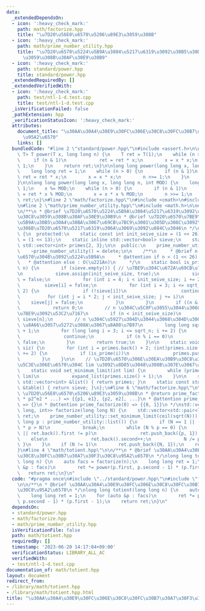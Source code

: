 ```yaml
---
data:
  _extendedDependsOn:
  - icon: ':heavy_check_mark:'
    path: math/factorize.hpp
    title: "\u7D20\u56E0\u6570\u5206\u89E3\u3059\u308B"
  - icon: ':heavy_check_mark:'
    path: math/prime_number_utility.hpp
    title: "\u7D20\u6570\u5224\u5B9A\u3084\u5217\u6319\u3092\u30B5\u30DD\u30FC\u30C8\
      \u3059\u308B\u30AF\u30E9\u30B9"
  - icon: ':heavy_check_mark:'
    path: standard/power.hpp
    title: standard/power.hpp
  _extendedRequiredBy: []
  _extendedVerifiedWith:
  - icon: ':heavy_check_mark:'
    path: test/ntl-1-d.test.cpp
    title: test/ntl-1-d.test.cpp
  _isVerificationFailed: false
  _pathExtension: hpp
  _verificationStatusIcon: ':heavy_check_mark:'
  attributes:
    document_title: "\u30AA\u30A4\u30E9\u30FC\u306E\u30C8\u30FC\u30B7\u30A7\u30F3\u30C8\
      \u95A2\u6570"
    links: []
  bundledCode: "#line 2 \"standard/power.hpp\"\n#include <assert.h>\n\ntemplate <class\
    \ T> T power(T x, long long n) {\n    T ret = T(1);\n    while (n > 0) {\n   \
    \     if (n & 1)\n            ret = ret * x;\n        x = x * x;\n        n >>=\
    \ 1;\n    }\n    return ret;\n}\n\nlong long power(long long x, long long n) {\n\
    \    long long ret = 1;\n    while (n > 0) {\n        if (n & 1)\n           \
    \ ret = ret * x;\n        x = x * x;\n        n >>= 1;\n    }\n    return ret;\n\
    }\n\nlong long power(long long x, long long n, int MOD) {\n    long long ret =\
    \ 1;\n    x %= MOD;\n    while (n > 0) {\n        if (n & 1)\n            ret\
    \ = ret * x % MOD;\n        x = x * x % MOD;\n        n >>= 1;\n    }\n    return\
    \ ret;\n}\n#line 2 \"math/factorize.hpp\"\n#include <cmath>\n#include <utility>\n\
    \n#line 2 \"math/prime_number_utility.hpp\"\n#include <math.h>\n\n#include <vector>\n\
    \n/**\n * @brief \u7D20\u6570\u5224\u5B9A\u3084\u5217\u6319\u3092\u30B5\u30DD\u30FC\
    \u30C8\u3059\u308B\u30AF\u30E9\u30B9\n * @brief \u7D20\u6570\u7BE9\u3092\u56FA\
    \u5B9A\u30B5\u30A4\u30BA\u3067\u69CB\u7BC9\u3001\u305D\u308C\u3092\u3082\u3068\
    \u306B\u7D20\u6570\u5217\u6319\u306A\u3069\u3092\u884C\u3046\n */\nclass prime_number_utility\
    \ {\n  protected:\n    static const int init_seive_size = (1 << 26), sqrt_size\
    \ = (1 << 13);\n    static inline std::vector<bool> sieve;\n    static inline\
    \ std::vector<int> primes{2, 3};\n\n  public:\n    prime_number_utility() = delete;\n\
    \    ~prime_number_utility() = delete;\n\n    /**\n     * @brief n \u304C\u7D20\
    \u6570\u304B\u3092\u5224\u5B9A\n     * @attention if n < (1 << 26) : O(1)\n  \
    \   * @attention else : O(\u221An)\n     */\n    static bool is_prime(long long\
    \ n) {\n        if (sieve.empty()) { // \u7BE9\u304C\u672A\u69CB\u7BC9\u306A\u3089\
    \n            sieve.assign(init_seive_size, true);\n            sieve[0] = sieve[1]\
    \ = false;\n            for (int i = 4; i < init_seive_size; i += 2)\n       \
    \         sieve[i] = false;\n            for (int i = 3; i <= sqrt_size; i +=\
    \ 2) {\n                if (!sieve[i])\n                    continue;\n      \
    \          for (int j = i * 2; j < init_seive_size; j += i)\n                \
    \    sieve[j] = false;\n            }\n        }\n        if ((n & 1) == 0)\n\
    \            return 0;\n        // n \u304C\u5C0F\u3055\u3044\u3068\u304D\u3001\
    \u7BE9\u3092\u53C2\u7167\n        if (n < init_seive_size)\n            return\
    \ sieve[n];\n        // n \u304C\u5927\u304D\u3044\u3068\u304D\u3001O(\u221An)\
    \ \u8A66\u3057\u5272\u308A\u3067\u8A08\u7B97\n        long long sqrt_n = std::ceil(std::sqrt(n))\
    \ + 1;\n        for (long long i = 3; i <= sqrt_n; i += 2) {\n            if (!sieve[i])\n\
    \                continue;\n            if (n % i == 0)\n                return\
    \ false;\n        }\n        return true;\n    }\n\n    static void expand_list(int\
    \ siz) {\n        for (int i = primes.back() + 2; (int)primes.size() < siz; i\
    \ += 2) {\n            if (is_prime(i))\n                primes.push_back(i);\n\
    \        }\n    }\n\n    // \u7D20\u6570\u306E\u30EA\u30B9\u30C8\u3092\u3001\u672B\
    \u5C3E\u306E\u6570\u304C lim \u3092\u8D85\u3048\u308B\u307E\u3067\u62E1\u5F35\n\
    \    static void set_minimum_limit(int lim) {\n        while (primes.back() <\
    \ lim)\n            expand_list(primes.size() + 1);\n    }\n\n    static const\
    \ std::vector<int> &list() { return primes; }\n    static const std::vector<bool>\
    \ &table() { return sieve; }\n};\n#line 6 \"math/factorize.hpp\"\n\n/**\n * @brief\
    \ \u7D20\u56E0\u6570\u5206\u89E3\u3059\u308B\n * @return prime_factorize(p1^e1\
    \ * p2^e2 * ...) => {{p1, e1}, {p2, e2], ...}\n * @attention prime_factorize(1)\
    \ => {}\n * @attention prime_factorize(0) => {{0, 1}}\n */\nstd::vector<std::pair<long\
    \ long, int>> factorize(long long N) {\n    std::vector<std::pair<long long, int>>\
    \ ret;\n    prime_number_utility::set_minimum_limit(ceil(sqrt(N)));\n    for (long\
    \ long p : prime_number_utility::list()) {\n        if (N == 1 || (__int128_t)p\
    \ * p > N)\n            break;\n        while (N % p == 0) {\n            if (ret.empty()\
    \ || ret.back().first != p)\n                ret.push_back({p, 1});\n        \
    \    else\n                ret.back().second++;\n            N /= p;\n       \
    \ }\n    }\n    if (N != 1)\n        ret.push_back({N, 1});\n    return ret;\n\
    }\n#line 4 \"math/totient.hpp\"\n\n/**\n * @brief \u30AA\u30A4\u30E9\u30FC\u306E\
    \u30C8\u30FC\u30B7\u30A7\u30F3\u30C8\u95A2\u6570\n */\nlong long totient(long\
    \ long n) {\n    auto facs = factorize(n);\n    long long ret = 1;\n    for (auto\
    \ &p : facs)\n        ret *= power(p.first, p.second - 1) * (p.first - 1);\n \
    \   return ret;\n}\n"
  code: "#pragma once\n#include \"../standard/power.hpp\"\n#include \"factorize.hpp\"\
    \n\n/**\n * @brief \u30AA\u30A4\u30E9\u30FC\u306E\u30C8\u30FC\u30B7\u30A7\u30F3\
    \u30C8\u95A2\u6570\n */\nlong long totient(long long n) {\n    auto facs = factorize(n);\n\
    \    long long ret = 1;\n    for (auto &p : facs)\n        ret *= power(p.first,\
    \ p.second - 1) * (p.first - 1);\n    return ret;\n}\n"
  dependsOn:
  - standard/power.hpp
  - math/factorize.hpp
  - math/prime_number_utility.hpp
  isVerificationFile: false
  path: math/totient.hpp
  requiredBy: []
  timestamp: '2023-06-20 14:17:04+09:00'
  verificationStatus: LIBRARY_ALL_AC
  verifiedWith:
  - test/ntl-1-d.test.cpp
documentation_of: math/totient.hpp
layout: document
redirect_from:
- /library/math/totient.hpp
- /library/math/totient.hpp.html
title: "\u30AA\u30A4\u30E9\u30FC\u306E\u30C8\u30FC\u30B7\u30A7\u30F3\u30C8\u95A2\u6570"
---
```

